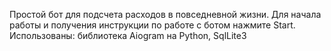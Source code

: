 Простой бот для подсчета расходов в повседневной жизни.
Для начала работы и получения инструкции по работе с ботом нажмите Start.
Использованы: библиотека Aiogram на Python, SqlLite3 
